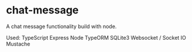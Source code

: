 # chat-message
A chat message functionality build with node.

Used:
TypeScript
Express
Node
TypeORM
SQLite3
Websocket / Socket IO
Mustache
